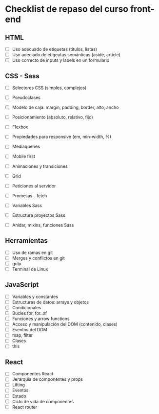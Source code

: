 # Checklist de repaso del curso front-end

## HTML

- [ ] Uso adecuado de etiquetas (títulos, listas)
- [ ] Uso adeciado de etiqeutas semánticas (aside, article)
- [ ] Uso correcto de inputs y labels en un formulario

## CSS - Sass

- [ ] Selectores CSS (simples, complejos)
- [ ] Pseudoclases
- [ ] Modelo de caja: margin, padding, border, alto, ancho
- [ ] Posicionamiento (absoluto, relativo, fijo)
- [ ] Flexbox
- [ ] Propiedades para responsive (em, min-width, %)
- [ ] Mediaqueries
- [ ] Mobile first
- [ ] Animaciones y transiciones
- [ ] Grid
- [ ] Peticiones al servidor
- [ ] Promesas - fetch
- [ ] Variables Sass
- [ ] Estructura proyectos Sass
- [ ] Anidar, mixins, funciones Sass


## Herramientas

- [ ] Uso de ramas en git
- [ ] Merges y conflictos en git
- [ ] gulp
- [ ] Terminal de Linux

## JavaScript

- [ ] Variables y constantes
- [ ] Estructuras de datos: arrays y objetos
- [ ] Condicionales
- [ ] Bucles for, for..of
- [ ] Funciones y arrow functions
- [ ] Acceso y manipulación del DOM (contenido, clases)
- [ ] Eventos del DOM
- [ ] map, filter
- [ ] Clases
- [ ] this

## React

- [ ] Componentes React
- [ ] Jerarquía de componentes y props
- [ ] Lifting
- [ ] Eventos
- [ ] Estado
- [ ] Ciclo de vida de componentes
- [ ] React router
